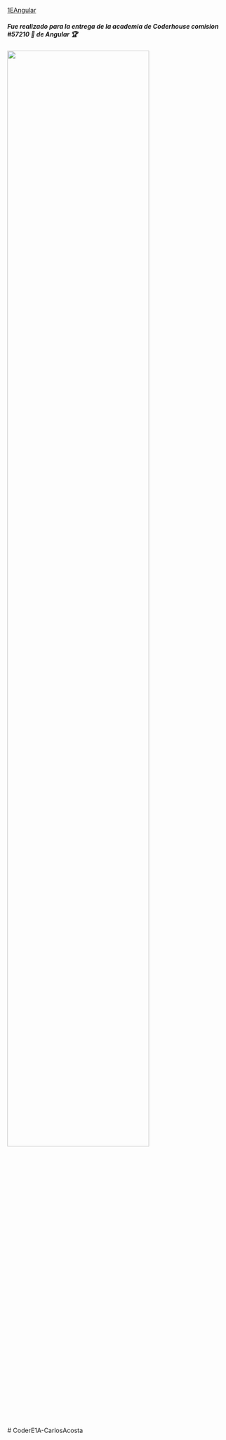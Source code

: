 <a href="https://chzfabian.github.io/1EAngular/">1EAngular</a>
<h5 id="fue-realizado-para-la-entrega-de-la-academia-de-coderhouse-comis">Fue realizado para la entrega de la academia de Coderhouse comision <strong>#57210 📶</strong> de Angular 🏆<a class="anchorjs-link " href="#fue-realizado-para-la-entrega-de-la-academia-de-coderhouse-comis" aria-label="Anchor" data-anchorjs-icon="" style="font: 1em / 1 anchorjs-icons; padding-left: 0.375em;"></a></h5>

<img src="./src/assets//" width="80%" height="80%">

#   C o d e r E 1 A - C a r l o s A c o s t a  
 